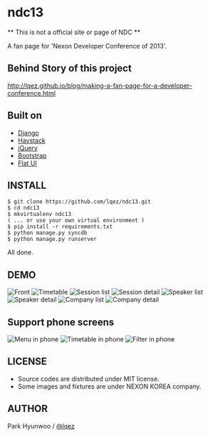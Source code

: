ndc13
=====


** This is not a official site or page of NDC **

A fan page for 'Nexon Developer Conference of 2013'. 


Behind Story of this project
----------------------------

http://lqez.github.io/blog/making-a-fan-page-for-a-developer-conference.html


Built on 
--------

 - [Django](https://www.djangoproject.com/)
 - [Haystack](http://haystacksearch.org/)
 - [jQuery](http://jquery.com/)
 - [Bootstrap](http://twitter.github.io/bootstrap/)
 - [Flat UI](http://designmodo.github.io/Flat-UI/)
    

INSTALL
-------

    $ git clone https://github.com/lqez/ndc13.git
    $ cd ndc13
    $ mkvirtualenv ndc13
    ( ... or use your own virtual environment )
    $ pip install -r requirements.txt
    $ python manage.py syncdb
    $ python manage.py runserver 


All done.



DEMO
----

![Front](https://raw.github.com/lqez/ndc13/master/demo/ndc13_front.jpg)
![Timetable](https://raw.github.com/lqez/ndc13/master/demo/ndc13_timetable.jpg)
![Session list](https://raw.github.com/lqez/ndc13/master/demo/ndc13_sessions.jpg)
![Session detail](https://raw.github.com/lqez/ndc13/master/demo/ndc13_session.jpg)
![Speaker list](https://raw.github.com/lqez/ndc13/master/demo/ndc13_speakers.jpg)
![Speaker detail](https://raw.github.com/lqez/ndc13/master/demo/ndc13_speaker.jpg)
![Company list](https://raw.github.com/lqez/ndc13/master/demo/ndc13_companies.jpg)
![Company detail](https://raw.github.com/lqez/ndc13/master/demo/ndc13_company.jpg)

Support phone screens
---------------------
![Menu in phone](https://raw.github.com/lqez/ndc13/master/demo/ndc13_phone.jpg)
![Timetable in phone](https://raw.github.com/lqez/ndc13/master/demo/ndc13_phone_timetable.jpg)
![Filter in phone](https://raw.github.com/lqez/ndc13/master/demo/ndc13_phone_filter.jpg)


LICENSE
-------
 - Source codes are distributed under MIT license.
 - Some images and fixtures are under NEXON KOREA company.


AUTHOR
------
Park Hyunwoo / [@lqez](https://twitter.com/lqez)
